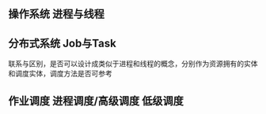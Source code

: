 
## 操作系统 进程与线程

## 分布式系统 Job与Task

联系与区别，是否可以设计成类似于进程和线程的概念，分别作为资源拥有的实体和调度实体，调度方法是否可参考

## 作业调度 进程调度/高级调度 低级调度

